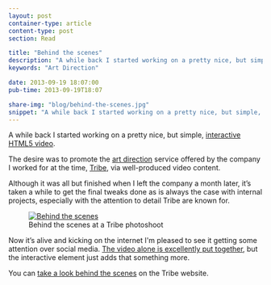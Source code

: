 ```yaml
---
layout: post
container-type: article
content-type: post
section: Read

title: "Behind the scenes"
description: "A while back I started working on a pretty nice, but simple, interactive HTML5 video."
keywords: "Art Direction"

date: 2013-09-19 18:07:00
pub-time: 2013-09-19T18:07

share-img: "blog/behind-the-scenes.jpg"
snippet: "A while back I started working on a pretty nice, but simple, interactive HTML5 video."
---
```


A while back I started working on a pretty nice, but simple, [interactive HTML5 video](http://behindthescenes.tribeuk.co.uk/go).

The desire was to promote the [art direction](http://www.tribeuk.co.uk/portfolio) service offered by the company I worked for at the time, [Tribe](http://www.tribeuk.co.uk), via well-produced video content.

Although it was all but finished when I left the company a month later, it&rsquo;s taken a while to get the final tweaks done as is always the case with internal projects, especially with the attention to detail Tribe are known for.

<figure>
    <a href="http://behindthescenes.tribeuk.co.uk/go"><img src="/static/images/blog/behind-the-scenes.jpg" alt="Behind the scenes" class="media__item"></a>
    <figcaption class="media__caption">Behind the scenes at a Tribe photoshoot</figcaption>
</figure>

Now it&rsquo;s alive and kicking on the internet I'm pleased to see it getting some attention over social media. [The video alone is excellently put together](http://www.chrisjpavey.co.uk), but the interactive element just adds that something more.

You can [take a look behind the scenes](http://behindthescenes.tribeuk.co.uk/go) on the Tribe website.